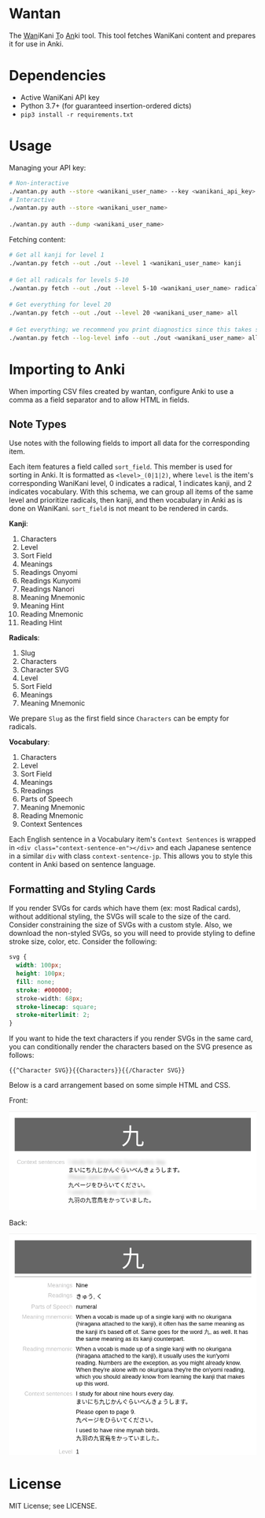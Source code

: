 # Wantan

The <u>Wan</u>iKani <u>T</u>o <u>An</u>ki tool. This tool fetches WaniKani
content and prepares it for use in Anki.

# Dependencies

- Active WaniKani API key
- Python 3.7+ (for guaranteed insertion-ordered dicts)
- `pip3 install -r requirements.txt`

# Usage

Managing your API key:

```sh
# Non-interactive
./wantan.py auth --store <wanikani_user_name> --key <wanikani_api_key>
# Interactive
./wantan.py auth --store <wanikani_user_name>

./wantan.py auth --dump <wanikani_user_name>
```

Fetching content:

```sh
# Get all kanji for level 1
./wantan.py fetch --out ./out --level 1 <wanikani_user_name> kanji

# Get all radicals for levels 5-10
./wantan.py fetch --out ./out --level 5-10 <wanikani_user_name> radical

# Get everything for level 20
./wantan.py fetch --out ./out --level 20 <wanikani_user_name> all

# Get everything; we recommend you print diagnostics since this takes some time.
./wantan.py fetch --log-level info --out ./out <wanikani_user_name> all
```

# Importing to Anki

When importing CSV files created by wantan, configure Anki to use a comma as a
field separator and to allow HTML in fields.

## Note Types

Use notes with the following fields to import all data for the corresponding item.

Each item features a field called `sort_field`. This member is used for sorting
in Anki. It is formatted as `<level>_(0|1|2)`, where `level` is the item's
corresponding WaniKani level, 0 indicates a radical, 1 indicates kanji, and 2
indicates vocabulary. With this schema, we can group all items of the same level
and prioritize radicals, then kanji, and then vocabulary in Anki as is done on
WaniKani. `sort_field` is not meant to be rendered in cards.

**Kanji**:

1. Characters
1. Level
1. Sort Field
1. Meanings
1. Readings Onyomi
1. Readings Kunyomi
1. Readings Nanori
1. Meaning Mnemonic
1. Meaning Hint
1. Reading Mnemonic
1. Reading Hint

**Radicals**:

1. Slug
1. Characters
1. Character SVG
1. Level
1. Sort Field
1. Meanings
1. Meaning Mnemonic

We prepare `Slug` as the first field since `Characters` can be empty for radicals.

**Vocabulary**:

1. Characters
1. Level
1. Sort Field
1. Meanings
1. Rreadings
1. Parts of Speech
1. Meaning Mnemonic
1. Reading Mnemonic
1. Context Sentences

Each English sentence in a Vocabulary item's `Context Sentences` is wrapped in
`<div class="context-sentence-en"></div>` and each Japanese sentence in a
similar `div` with class `context-sentence-jp`. This allows you to style
this content in Anki based on sentence language.

## Formatting and Styling Cards

If you render SVGs for cards which have them (ex: most Radical cards), without
additional styling, the SVGs will scale to the size of the card. Consider
constraining the size of SVGs with a custom style. Also, we download the
non-styled SVGs, so you will need to provide styling to define stroke size,
color, etc. Consider the following:

```css
svg {
  width: 100px;
  height: 100px;
  fill: none;
  stroke: #000000;
  stroke-width: 68px;
  stroke-linecap: square;
  stroke-miterlimit: 2;
}
```

If you want to hide the text characters if you render SVGs in the same card, you
can conditionally render the characters based on the SVG presence as follows:

```
{{^Character SVG}}{{Characters}}{{/Character SVG}}
```

Below is a card arrangement based on some simple HTML and CSS.

Front:

![front of card](docs/img/2021-03-07-vocabulary-front.png)

Back:

![back of card](/docs/img/2021-03-07-vocabulary-back.png)

# License

MIT License; see LICENSE.
